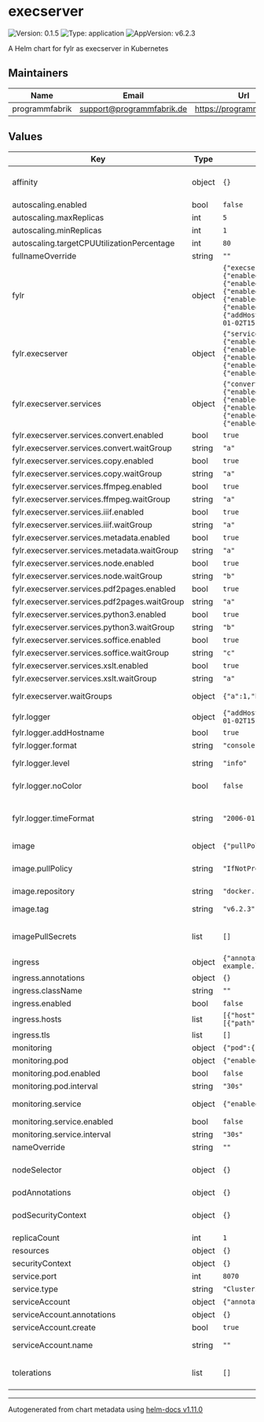 # execserver

![Version: 0.1.5](https://img.shields.io/badge/Version-0.1.5-informational?style=flat-square) ![Type: application](https://img.shields.io/badge/Type-application-informational?style=flat-square) ![AppVersion: v6.2.3](https://img.shields.io/badge/AppVersion-v6.2.3-informational?style=flat-square)

A Helm chart for fylr as execserver in Kubernetes

## Maintainers

| Name | Email | Url |
| ---- | ------ | --- |
| programmfabrik | <support@programmfabrik.de> | <https://programmfabrik.de> |

## Values

| Key | Type | Default | Description |
|-----|------|---------|-------------|
| affinity | object | `{}` | The affinity settings to use. See https://kubernetes.io/docs/concepts/configuration/assign-pod-node/#affinity-and-anti-affinity |
| autoscaling.enabled | bool | `false` | Whether to create an HorizontalPodAutoscaler resource |
| autoscaling.maxReplicas | int | `5` | The maximum number of replicas |
| autoscaling.minReplicas | int | `1` | The minimum number of replicas |
| autoscaling.targetCPUUtilizationPercentage | int | `80` | The target CPU utilization percentage |
| fullnameOverride | string | `""` |  |
| fylr | object | `{"execserver":{"services":{"convert":{"enabled":true,"waitGroup":"a"},"copy":{"enabled":true,"waitGroup":"a"},"ffmpeg":{"enabled":true,"waitGroup":"a"},"iiif":{"enabled":true,"waitGroup":"a"},"metadata":{"enabled":true,"waitGroup":"a"},"node":{"enabled":true,"waitGroup":"b"},"pdf2pages":{"enabled":true,"waitGroup":"a"},"python3":{"enabled":true,"waitGroup":"b"},"soffice":{"enabled":true,"waitGroup":"c"},"xslt":{"enabled":true,"waitGroup":"a"}},"waitGroups":{"a":1,"b":1,"c":1}},"logger":{"addHostname":true,"format":"console","level":"info","noColor":false,"timeFormat":"2006-01-02T15:04:05Z07:00"}}` | Application configuration |
| fylr.execserver | object | `{"services":{"convert":{"enabled":true,"waitGroup":"a"},"copy":{"enabled":true,"waitGroup":"a"},"ffmpeg":{"enabled":true,"waitGroup":"a"},"iiif":{"enabled":true,"waitGroup":"a"},"metadata":{"enabled":true,"waitGroup":"a"},"node":{"enabled":true,"waitGroup":"b"},"pdf2pages":{"enabled":true,"waitGroup":"a"},"python3":{"enabled":true,"waitGroup":"b"},"soffice":{"enabled":true,"waitGroup":"c"},"xslt":{"enabled":true,"waitGroup":"a"}},"waitGroups":{"a":1,"b":1,"c":1}}` | Settings related to the execserver |
| fylr.execserver.services | object | `{"convert":{"enabled":true,"waitGroup":"a"},"copy":{"enabled":true,"waitGroup":"a"},"ffmpeg":{"enabled":true,"waitGroup":"a"},"iiif":{"enabled":true,"waitGroup":"a"},"metadata":{"enabled":true,"waitGroup":"a"},"node":{"enabled":true,"waitGroup":"b"},"pdf2pages":{"enabled":true,"waitGroup":"a"},"python3":{"enabled":true,"waitGroup":"b"},"soffice":{"enabled":true,"waitGroup":"c"},"xslt":{"enabled":true,"waitGroup":"a"}}` | Specify a set of services that should be executed by the execserver |
| fylr.execserver.services.convert.enabled | bool | `true` | Enable or disable the convert service |
| fylr.execserver.services.convert.waitGroup | string | `"a"` | Specify the waitGroup the service should be executed in |
| fylr.execserver.services.copy.enabled | bool | `true` | Enable or disable the copy service |
| fylr.execserver.services.copy.waitGroup | string | `"a"` | Specify the waitGroup the service should be executed in |
| fylr.execserver.services.ffmpeg.enabled | bool | `true` | Enable or disable the ffmpeg service |
| fylr.execserver.services.ffmpeg.waitGroup | string | `"a"` | Specify the waitGroup the service should be executed in |
| fylr.execserver.services.iiif.enabled | bool | `true` | Enable or disable the iiif service |
| fylr.execserver.services.iiif.waitGroup | string | `"a"` | Specify the waitGroup the service should be executed in |
| fylr.execserver.services.metadata.enabled | bool | `true` | Enable or disable the metadata service |
| fylr.execserver.services.metadata.waitGroup | string | `"a"` | Specify the waitGroup the service should be executed in |
| fylr.execserver.services.node.enabled | bool | `true` | Enable or disable the node service |
| fylr.execserver.services.node.waitGroup | string | `"b"` | Specify the waitGroup the service should be executed in |
| fylr.execserver.services.pdf2pages.enabled | bool | `true` | Enable or disable the pdf2pages service |
| fylr.execserver.services.pdf2pages.waitGroup | string | `"a"` | Specify the waitGroup the service should be executed in |
| fylr.execserver.services.python3.enabled | bool | `true` | Enable or disable the python3 service |
| fylr.execserver.services.python3.waitGroup | string | `"b"` | Specify the waitGroup the service should be executed in |
| fylr.execserver.services.soffice.enabled | bool | `true` | Enable or disable the soffice service |
| fylr.execserver.services.soffice.waitGroup | string | `"c"` | Specify the waitGroup the service should be executed in |
| fylr.execserver.services.xslt.enabled | bool | `true` | Enable or disable the xslt service |
| fylr.execserver.services.xslt.waitGroup | string | `"a"` | Specify the waitGroup the service should be executed in |
| fylr.execserver.waitGroups | object | `{"a":1,"b":1,"c":1}` | Parallelism of the execserver define several groups with a different number of jobs running in parallel we expect a map[string]int |
| fylr.logger | object | `{"addHostname":true,"format":"console","level":"info","noColor":false,"timeFormat":"2006-01-02T15:04:05Z07:00"}` | Log settings |
| fylr.logger.addHostname | bool | `true` | add hostname to log output |
| fylr.logger.format | string | `"console"` | Set to "json" or "console". Default: "console" |
| fylr.logger.level | string | `"info"` | Set zerolog log level: trace, debug, info, warn, error, fatal, panic default to "info". |
| fylr.logger.noColor | bool | `false` | turn off color for zerolog's underlying ConsoleWriter format: "console" only. |
| fylr.logger.timeFormat | string | `"2006-01-02T15:04:05Z07:00"` | timeFormat is the Go representation to format the time in the log output. zerolog's time keeping resolution is always set to milliseconds by FYLR. Use "", "UNIXMS" or "UNIXMICRO" to output a unix timestamp (json format only). Defaults to "" |
| image | object | `{"pullPolicy":"IfNotPresent","repository":"docker.fylr.io/fylr/fylr","tag":"v6.2.3"}` | The image to use for the execserver |
| image.pullPolicy | string | `"IfNotPresent"` | The image pull policy. See https://kubernetes.io/docs/concepts/containers/images/#updating-images |
| image.repository | string | `"docker.fylr.io/fylr/fylr"` | The image repository |
| image.tag | string | `"v6.2.3"` | The image tag Overrides the image tag whose default value is the appVersion of the chart. |
| imagePullSecrets | list | `[]` | Pull secrets for the image. Useful for private registries. See https://kubernetes.io/docs/tasks/configure-pod-container/pull-image-private-registry/ |
| ingress | object | `{"annotations":{},"className":"","enabled":false,"hosts":[{"host":"chart-example.local","paths":[{"path":"/","pathType":"ImplementationSpecific"}]}],"tls":[]}` | Ingress configuration |
| ingress.annotations | object | `{}` | The annotations of the ingress |
| ingress.className | string | `""` | The class of the ingress |
| ingress.enabled | bool | `false` | Enable ingress |
| ingress.hosts | list | `[{"host":"chart-example.local","paths":[{"path":"/","pathType":"ImplementationSpecific"}]}]` | The list of hosts to expose |
| ingress.tls | list | `[]` | The list of TLS secrets |
| monitoring | object | `{"pod":{"enabled":false,"interval":"30s"},"service":{"enabled":false,"interval":"30s"}}` | Whether to configure monitoring for the application |
| monitoring.pod | object | `{"enabled":false,"interval":"30s"}` | Whether to create a PodMonitor resource for Prometheus Operator |
| monitoring.pod.enabled | bool | `false` | Enable pod monitor |
| monitoring.pod.interval | string | `"30s"` | The interval at which metrics should be scraped |
| monitoring.service | object | `{"enabled":false,"interval":"30s"}` | Whether to create a ServiceMonitor resource for Prometheus Operator |
| monitoring.service.enabled | bool | `false` | Enable service monitor |
| monitoring.service.interval | string | `"30s"` | The interval at which metrics should be scraped |
| nameOverride | string | `""` |  |
| nodeSelector | object | `{}` | The node selector settings to use. See https://kubernetes.io/docs/concepts/configuration/assign-pod-node/#nodeselector |
| podAnnotations | object | `{}` | Pod annotations to add to the deployment. |
| podSecurityContext | object | `{}` | Pod Security Context. See https://kubernetes.io/docs/tasks/configure-pod-container/security-context/ |
| replicaCount | int | `1` |  |
| resources | object | `{}` | The resources to allocate to the pod |
| securityContext | object | `{}` |  |
| service.port | int | `8070` | The port on which to expose the service |
| service.type | string | `"ClusterIP"` | The type of service to create |
| serviceAccount | object | `{"annotations":{},"create":true,"name":""}` | Service account to be used by the pod |
| serviceAccount.annotations | object | `{}` | Annotations to add to the service account |
| serviceAccount.create | bool | `true` | Specifies whether a service account should be created |
| serviceAccount.name | string | `""` | The name of the service account to use. If not set and create is true, a name is generated using the fullname template |
| tolerations | list | `[]` | The tolerations settings to use. See https://kubernetes.io/docs/concepts/configuration/taint-and-toleration/ |

----------------------------------------------
Autogenerated from chart metadata using [helm-docs v1.11.0](https://github.com/norwoodj/helm-docs/releases/v1.11.0)
